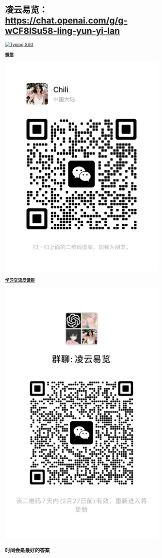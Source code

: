 # 凌云易览：https://chat.openai.com/g/g-wCF8ISu58-ling-yun-yi-lan

[![Typing SVG](https://readme-typing-svg.demolab.com?font=Fira+Code&pause=1000&center=%E5%81%87&vCenter=%E5%81%87&repeat=%E7%9C%9F&random=%E5%81%87&width=435&lines=%E6%98%93%E5%AD%A6%E7%88%B1%E5%A5%BD%E8%80%85%EF%BC%8C%E4%BB%8E%E5%B8%88%E5%AD%A6%E4%B9%A0%E5%A5%87%E9%97%A8%E9%81%81%E7%94%B2%EF%BC%8C%E9%A3%8E%E6%B0%B4%E5%85%AB%E5%AD%97%E7%AD%89%EF%BC%8C%E8%99%BD%E7%84%B6%E7%BD%91%E4%B8%8A%E6%9C%89%E5%BE%88%E5%A4%9A%E5%91%BD%E7%90%86%E6%8E%92%E7%9B%98%E7%9A%84%E8%BD%AF%E4%BB%B6%EF%BC%8C%E4%BD%86%E5%B9%B6%E4%B8%8D%E5%83%8FGPT%E7%81%B5%E6%B4%BB%E6%98%93%E6%87%82%EF%BC%8C%E6%89%80%E4%BB%A5%E4%B8%BA%E4%BA%86%E9%AA%8C%E8%AF%81%E8%87%AA%E5%B7%B1%E6%89%80%E5%AD%A6%EF%BC%8C++%E5%86%99%E4%BA%86%E4%B8%AA%E5%85%A8%E7%BD%91%E6%9C%80%E5%87%86%E7%9A%842024%E7%94%B2%E8%BE%B0%E5%B9%B4%E9%A2%84%E6%B5%8BGPTs%E5%B7%A5%E5%85%B7%EF%BC%8C%E5%B9%B6%E4%B8%94%E5%90%8E%E7%BB%AD%E5%B0%86%E4%BC%9A%E5%86%99%E5%87%BA%E6%9B%B4%E9%AB%98%E7%9A%84%E5%91%A8%E6%98%93%E9%AA%8C%E8%AF%81%E7%8E%87GPTs%E5%B7%A5%E5%85%B7%E5%A6%82%E5%A5%87%E9%97%A8%E9%81%81%E7%94%B2%E3%80%81%E6%A2%85%E8%8A%B1%E6%98%93%E6%95%B0%E3%80%81%E5%85%AD%E7%88%BB%E3%80%81%E9%A3%8E%E6%B0%B4%E5%AF%BB%E9%BE%99%E7%82%B9%E7%A9%B4%E7%AD%89%EF%BC%8C++%E5%AF%B9%E4%BA%8E%E7%9B%AE%E5%89%8D%E8%BF%99%E4%B8%AA%E9%A1%B9%E7%9B%AE%E6%88%91%E5%B0%86%E4%BC%9A%E6%8C%81%E7%BB%AD%E6%9B%B4%E6%96%B0%EF%BC%8C%E6%84%9F%E5%85%B4%E8%B6%A3%E7%9A%84%E6%9C%8B%E5%8F%8B%E5%8F%AF%E4%BB%A5%E6%B7%BB%E5%8A%A0%E5%BE%AE%E4%BF%A1%E7%BE%A4%E4%B8%80%E8%B5%B7%E5%AD%A6%E4%B9%A0%E4%BA%A4%E6%B5%81%EF%BC%9AWannaTalk-%E5%8F%AF%E4%BB%A5%E4%B8%80%E8%B5%B7%E4%BA%A4%E6%B5%81%E5%AD%A6%E4%B9%A0%E5%8F%8D%E9%A6%88%EF%BC%8C%E6%84%9F%E8%B0%A2%E5%A4%A7%E5%AE%B6%E7%9A%84%E6%94%AF%E6%8C%81%EF%BC%8C%E8%B0%A2%E8%B0%A2%EF%BC%81)](https://git.io/typing-svg)


**[微信](https://github.com/Chiliovo/-/blob/main/chili.jpg?raw=true)**

![Chili](https://github.com/Chiliovo/-/blob/main/chili.jpg?raw=true)

**[学习交流反馈群](https://github.com/Chiliovo/-/blob/main/1.jpg?raw=true)**

![微信群](https://github.com/Chiliovo/-/blob/main/1.jpg?raw=true)

### 时间会是最好的答案
